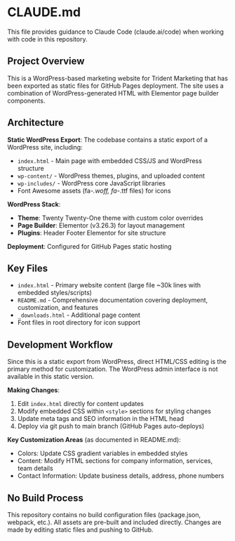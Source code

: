 # CLAUDE.md

This file provides guidance to Claude Code (claude.ai/code) when working with code in this repository.

## Project Overview

This is a WordPress-based marketing website for Trident Marketing that has been exported as static files for GitHub Pages deployment. The site uses a combination of WordPress-generated HTML with Elementor page builder components.

## Architecture

**Static WordPress Export**: The codebase contains a static export of a WordPress site, including:
- `index.html` - Main page with embedded CSS/JS and WordPress structure
- `wp-content/` - WordPress themes, plugins, and uploaded content
- `wp-includes/` - WordPress core JavaScript libraries
- Font Awesome assets (fa-*.woff, fa-*.ttf files) for icons

**WordPress Stack**:
- **Theme**: Twenty Twenty-One theme with custom color overrides
- **Page Builder**: Elementor (v3.26.3) for layout management
- **Plugins**: Header Footer Elementor for site structure

**Deployment**: Configured for GitHub Pages static hosting

## Key Files

- `index.html` - Primary website content (large file ~30k lines with embedded styles/scripts)
- `README.md` - Comprehensive documentation covering deployment, customization, and features
- `_downloads.html` - Additional page content
- Font files in root directory for icon support

## Development Workflow

Since this is a static export from WordPress, direct HTML/CSS editing is the primary method for customization. The WordPress admin interface is not available in this static version.

**Making Changes**:
1. Edit `index.html` directly for content updates
2. Modify embedded CSS within `<style>` sections for styling changes
3. Update meta tags and SEO information in the HTML head
4. Deploy via git push to main branch (GitHub Pages auto-deploys)

**Key Customization Areas** (as documented in README.md):
- Colors: Update CSS gradient variables in embedded styles
- Content: Modify HTML sections for company information, services, team details
- Contact Information: Update business details, address, phone numbers

## No Build Process

This repository contains no build configuration files (package.json, webpack, etc.). All assets are pre-built and included directly. Changes are made by editing static files and pushing to GitHub.